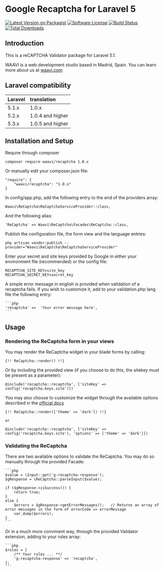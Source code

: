 # Google Recaptcha for Laravel 5

[![Latest Version on Packagist](https://img.shields.io/packagist/v/waavi/recaptcha.svg?style=flat-square)](https://packagist.org/packages/waavi/recaptcha)
[![Software License](https://img.shields.io/badge/license-MIT-brightgreen.svg?style=flat-square)](LICENSE.md)
[![Build Status](https://img.shields.io/travis/Waavi/recaptcha/master.svg?style=flat-square)](https://travis-ci.org/Waavi/recaptcha)
[![Total Downloads](https://img.shields.io/packagist/dt/waavi/recaptcha.svg?style=flat-square)](https://packagist.org/packages/waavi/recaptcha)

## Introduction

This is a reCAPTCHA Validator package for Laravel 5.1.

WAAVI is a web development studio based in Madrid, Spain. You can learn more about us at [waavi.com](http://waavi.com)

## Laravel compatibility

 Laravel  | translation
:---------|:----------
 5.1.x    | 1.0.x
 5.2.x    | 1.0.4 and higher
 5.3.x    | 1.0.5 and higher

## Installation and Setup

Require through composer

    composer require waavi/recaptcha 1.0.x

Or manually edit your composer.json file:

    "require": {
        "waavi/recaptcha": "1.0.x"
    }

In config/app.php, add the following entry to the end of the providers array:

    Waavi\ReCaptcha\ReCaptchaServiceProvider::class,

And the following alias:

    'ReCaptcha' => Waavi\ReCaptcha\Facades\ReCaptcha::class,

Publish the configuration file, the form view and the language entries:

    php artisan vendor:publish --provider="Waavi\ReCaptcha\ReCaptchaServiceProvider"

Enter your secret and site keys provided by Google in either your environment file (recommended) or the config file:

    RECAPTCHA_SITE_KEY=site_key
    RECAPTCHA_SECRET_KEY=secret_key

A simple error message in english is provided when validation of a recaptcha fails. If you wish to customize it, add to your validation.php lang file the following entry:

    ```php
    'recaptcha' =>  'Your error message here',
    ```

## Usage

### Rendering the ReCaptcha form in your views

You may render the ReCaptcha widget in your blade forms by calling:

    {!! ReCaptcha::render() !!}

Or by including the provided view (if you choose to do this, the sitekey must be present as a parameter):

    @include('recaptcha::recaptcha', ['siteKey' => config('recaptcha.keys.site')])

You may also choose to customize the widget through the available options described in the [official docs](https://developers.google.com/recaptcha/docs/display)

    {!! ReCaptcha::render(['theme' => 'dark']) !!}

    or

    @include('recaptcha::recaptcha', ['siteKey' => config('recaptcha.keys.site'), 'options' => ['theme' => 'dark']])

### Validating the ReCaptcha

There are two available options to validate the ReCaptcha. You may do so manually through the provided Facade:

    ```php
    $value = \Input::get('g-recaptcha-response');
    $gResponse = \ReCaptcha::parseInput($value);

    if ($gResponse->isSuccess()) {
        return true;
    }
    else {
        $errors = $gResponse->getErrorMessages();   // Returns an array of error messages in the form of errorCode => errorMessage
        var_dump($errors);
    }
    ```

Or in a much more convinient way, through the provided Validator extension, adding to your rules array:

    ```php
    $rules = [
        /** Your rules ... **/
        'g-recaptcha-response' => 'recaptcha',
    ];
    ```